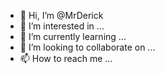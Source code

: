 - 👋 Hi, I’m @MrDerick
- 👀 I’m interested in ...
- 🌱 I’m currently learning ...
- 💞️ I’m looking to collaborate on ...
- 📫 How to reach me ...

<!---
MrDerick/MrDerick is a ✨ special ✨ repository because its `README.md` (this file) appears on your GitHub profile.
You can click the Preview link to take a look at your changes.
--->

